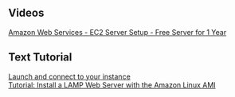 ## Videos
[Amazon Web Services - EC2 Server Setup - Free Server for 1 Year](https://www.youtube.com/watch?v=HfnIL5lM8WY)  
## Text Tutorial
[Launch and connect to your instance](https://docs.aws.amazon.com/AWSEC2/latest/UserGuide/EC2_GetStarted.html#ec2-launch-instance)  
[Tutorial: Install a LAMP Web Server with the Amazon Linux AMI](https://docs.aws.amazon.com/AWSEC2/latest/UserGuide/install-LAMP.html)

